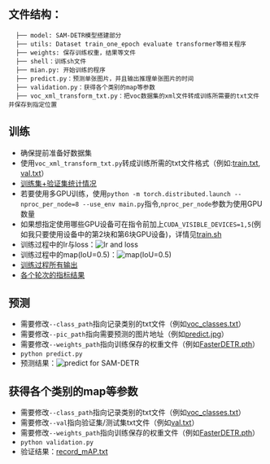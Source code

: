 ## 文件结构：
```
  ├── model: SAM-DETR模型搭建部分
  ├── utils: Dataset train_one_epoch evaluate transformer等相关程序
  ├── weights: 保存训练权重，结果等文件
  ├── shell：训练sh文件
  ├── mian.py: 开始训练的程序
  ├── predict.py：预测单张图片，并且输出推理单张图片的时间
  ├── validation.py：获得各个类别的map等参数
  ├── voc_xml_transform_txt.py：把voc数据集的xml文件转成训练所需要的txt文件并保存到指定位置
```
## 训练
* 确保提前准备好数据集
* 使用`voc_xml_transform_txt.py`转成训练所需的txt文件格式（例如:[train.txt](weights/train.txt), [val.txt](weights/val.txt)）
* [训练集+验证集统计情况](weights/data.out)
* 若要使用多GPU训练，使用`python -m torch.distributed.launch --nproc_per_node=8 --use_env main.py`指令,`nproc_per_node`参数为使用GPU数量
* 如果想指定使用哪些GPU设备可在指令前加上`CUDA_VISIBLE_DEVICES=1,5`(例如我只要使用设备中的第2块和第6块GPU设备)，详情见[train.sh](shell/train_res50.sh)
* 训练过程中的lr与loss：![lr and loss](weights/loss_20220612222954/loss_and_lr.png)
* 训练过程中的map(IoU=0.5)：![map(IoU=0.5)](weights/loss_20220612222954/mAP.png)
* [训练过程所有输出](weights/fasterdetr_log.out)
* [各个轮次的指标结果](weights/loss_20220612222954/results20220612222954.txt)
## 预测
* 需要修改`--class_path`指向记录类别的txt文件（例如[voc_classes.txt](weights/voc_classes.txt)）
* 需要修改`--pic_path`指向需要预测的图片地址（例如[predict.jpg](2009_003351.jpg)）
* 需要修改`--weights_path`指向训练保存的权重文件（例如[FasterDETR.pth](weights/loss_20220612222954/resnet50_FasterDETR_bestMap.pth)）
* `python predict.py`
* 预测结果：![predict for SAM-DETR](test.jpg)
## 获得各个类别的map等参数
* 需要修改`--class_path`指向记录类别的txt文件（例如[voc_classes.txt](weights/voc_classes.txt)）
* 需要修改`--val`指向验证集/测试集txt文件（例如[val.txt](weights/val.txt)）
* 需要修改`--weights_path`指向训练保存的权重文件（例如[FasterDETR.pth](weights/loss_20220612222954/resnet50_FasterDETR_bestMap.pth)）
* `python validation.py`
* 验证结果：[record_mAP.txt](weights/loss_20220612222954/record_mAP.txt)
